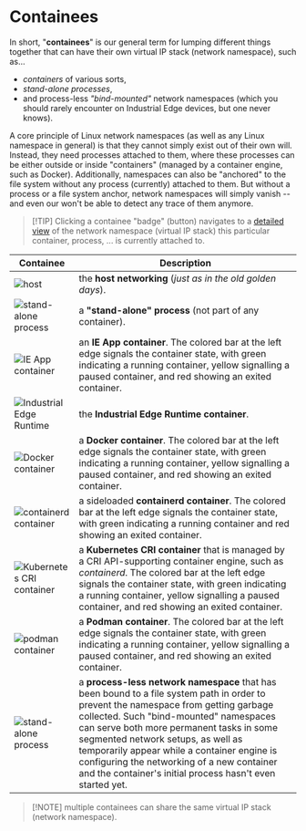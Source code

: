 # Containees

In short, "**containees**" is our general term for lumping different things
together that can have their own virtual IP stack (network namespace), such
as...

- *containers* of various sorts,
- *stand-alone processes*,
- and process-less *"bind-mounted"* network namespaces (which you should rarely
  encounter on Industrial Edge devices, but one never knows).

A core principle of Linux network namespaces (as well as any Linux namespace in
general) is that they cannot simply exist out of their own will. Instead, they
need processes attached to them, where these processes can be either outside or
inside "containers" (managed by a container engine, such as Docker).
Additionally, namespaces can also be "anchored" to the file system without any
process (currently) attached to them. But without a process or a file system
anchor, network namespaces will simply vanish -- and even our <Brand/> won't be
able to detect any trace of them anymore.

> [!TIP] Clicking a containee "badge" (button) navigates to a [detailed view](details) of
> the network namespace (virtual IP stack) this particular container, process,
> ... is currently attached to.

| Containee | Description |
| --- | --- |
| ![host](_media/icons/containees/Initial.svg ':class=mdicon :no-zoom') | the **host networking** (_just as in the old golden days_). |
| ![stand-alone process](_media/icons/containees/Netns.svg ':class=mdicon :no-zoom') | a **"stand-alone" process** (not part of any container). |
| ![IE App container](_media/icons/containees/IEApp.svg ':class=mdicon :no-zoom') | an **IE App container**. The colored bar at the left edge signals the container state, with green indicating a running container, yellow signalling a paused container, and red showing an exited container. |
| ![Industrial Edge Runtime](_media/icons/containees/IERuntime.svg ':class=mdicon :no-zoom') | the **Industrial Edge Runtime container**. |
| ![Docker container](_media/icons/containees/Docker.svg ':class=mdicon :no-zoom') | a **Docker container**. The colored bar at the left edge signals the container state, with green indicating a running container, yellow signalling a paused container, and red showing an exited container. |
| ![containerd container](_media/icons/containees/Containerd.svg ':class=mdicon :no-zoom') | a sideloaded **containerd container**. The colored bar at the left edge signals the container state, with green indicating a running container and red showing an exited container. |
| ![Kubernetes CRI container](_media/icons/containees/CRI.svg ':class=mdicon :no-zoom') | a **Kubernetes CRI container** that is managed by a CRI API-supporting container engine, such as _containerd_. The colored bar at the left edge signals the container state, with green indicating a running container, yellow signalling a paused container, and red showing an exited container. |
| ![podman container](_media/icons/containees/Podman.svg ':class=mdicon :no-zoom') | a **Podman container**. The colored bar at the left edge signals the container state, with green indicating a running container, yellow signalling a paused container, and red showing an exited container. |
| ![stand-alone process](_media/icons/containees/Netns.svg ':class=mdicon :no-zoom') | a **process-less network namespace** that has been bound to a file system path in order to prevent the namespace from getting garbage collected. Such "bind-mounted" namespaces can serve both more permanent tasks in some segmented network setups, as well as temporarily appear while a container engine is configuring the networking of a new container and the container's initial process hasn't even started yet. |

> [!NOTE] multiple containees can share the same virtual IP stack (network
> namespace).
